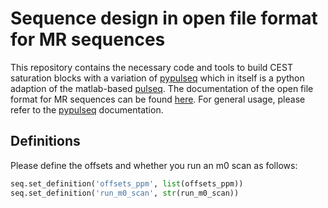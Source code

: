 # Sequence design in open file format for MR sequences
This repository contains the necessary code and tools to build CEST saturation blocks with a variation of [pypulseq](https://github.com/imr-framework/pypulseq)
which in itself is a python adaption of the matlab-based [pulseq](https://github.com/pulseq/pulseq). The documentation
of the open file format for MR sequences can be found [here](https://pulseq.github.io/specification.pdf).
For general usage, please refer to the [pypulseq](https://github.com/imr-framework/pypulseq) documentation.
## Definitions
Please define the offsets and whether you run an m0 scan as follows:
````python
seq.set_definition('offsets_ppm', list(offsets_ppm))
seq.set_definition('run_m0_scan', str(run_m0_scan))
````